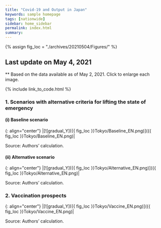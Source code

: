 ```yaml
---
title: "Covid-19 and Output in Japan"
keywords: sample homepage
tags: [nationwide]
sidebar: home_sidebar
permalink: index.html
summary:
---
```


{% assign fig_loc = "./archives/20210504/Figures/" %}

## Last update on May 4, 2021
** Based on the data available as of May 2, 2021. Click to enlarge each image.

{% include link_to_code.html %}




<!-- #### (i) Baseline scenario

{: align="center"}
|[![Tokyo_gradual_Y]({{ fig_loc }}Tokyo/GradualRecovery1.png)]({{ fig_loc }}Tokyo/GradualRecovery1.png)|

Source: Authors’ calculation.

### (ii) Alternative scenario

{: align="center"}
|[![Tokyo_gradual_Y]({{ fig_loc }}Tokyo/GradualRecovery3.png)]({{ fig_loc }}Tokyo/GradualRecovery3.png)|

Source: Authors’ calculation. -->

<!-- ##### (iii) Variant scenario (A)

{: align="center"}
|[![Tokyo_gradual_Y]({{ fig_loc }}Tokyo/GradualRecovery41.png)]({{ fig_loc }}Tokyo/GradualRecovery41.png)|

Source: Authors’ calculation. -->

<!-- #### (iii) Variant scenario -->

### 1. Scenarios with alternative criteria for lifting the state of emergency

#### (i) Baseline scenario

{: align="center"}
|[![gradual_Y]({{ fig_loc }}Tokyo/Baseline_EN.png)]({{ fig_loc }}Tokyo/Baseline_EN.png)|

Source: Authors’ calculation.

#### (ii) Alternative scenario

{: align="center"}
|[![gradual_Y]({{ fig_loc }}Tokyo/Alternative_EN.png)]({{ fig_loc }}Tokyo/Alternative_EN.png)|

Source: Authors’ calculation.

### 2. Vaccination prospects

{: align="center"}
|[![gradual_Y]({{ fig_loc }}Tokyo/Vaccine_EN.png)]({{ fig_loc }}Tokyo/Vaccine_EN.png)|

Source: Authors’ calculation.
